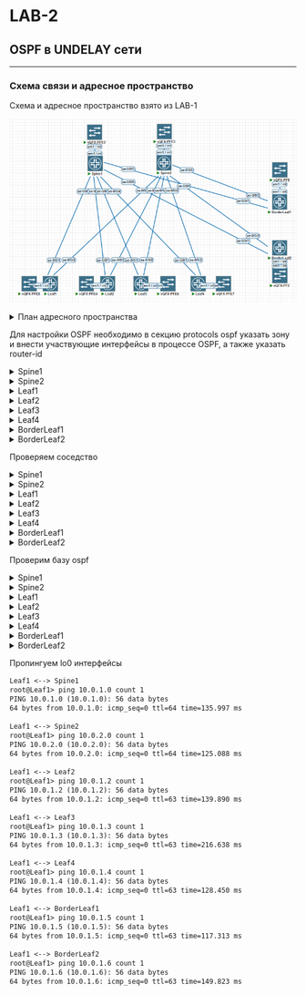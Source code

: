 # LAB-2

## OSPF в UNDELAY сети

---
### Схема связи и адресное пространство
Схема и адресное пространство взято из LAB-1

![img_2.png](screenshots/laba2.png)

<details>
<summary>План адресного пространства</summary>
Суммарный для Lo0 и Lo2 – 10.0.0.0/15

Loopack-s:
|             | Lo0 /32  |
|-------------|----------|
| Spine1      | 10.0.1.0 |
| Spine2      | 10.0.2.0 |

|             | Lo0 /32  |
|-------------|----------|
| Leaf1       | 10.0.1.1 |
| Leaf2       | 10.0.1.2 |
| Leaf3       | 10.0.1.3 |
| Leaf4       | 10.0.1.4 |
| BorderLeaf1 | 10.0.1.5 |
| BorderLeaf2 | 10.0.1.6 |
---
Суммарный для p2p и резерва – 10.2.0.0/15
| **Connection**   	| **Spine Address** 	| **Leaf Address** 	| **Subnet**  	|
|------------------	|-------------------	|------------------	|-------------	|
| Spine 1 → Leaf 1 	| 10.2.1.0          	| 10.2.1.1         	| 10.2.1.0/31 	|
| Spine 1 → Leaf 2 	| 10.2.1.2              | 10.2.1.3          | 10.2.1.2/31  	|
| Spine 1 → Leaf 3 	| 10.2.1.4              | 10.2.1.5          | 10.2.1.4/31  	|
| Spine 1 → Leaf 4 	| 10.2.1.6          	| 10.2.1.7         	| 10.2.1.6/31 	|
| Spine 1 → BorderLeaf 1 | 10.2.1.8         | 10.2.1.9          | 10.2.1.8/31  	|
| Spine 1 → BorderLeaf 2 | 10.2.1.10        | 10.2.1.11        	| 10.2.1.10/31 	|
|------------------	|----------------------	|------------------	|-------------	|
| Spine 2 → Leaf 1 	| 10.2.2.0              | 10.2.2.1          | 10.2.2.0/31  	|
| Spine 2 → Leaf 2 	| 10.2.2.2              | 10.2.2.3          | 10.2.1.2/31  	|
| Spine 2 → Leaf 3 	| 10.2.2.4              | 10.2.2.5          | 10.2.1.4/31  	|
| Spine 2 → Leaf 4 	| 10.2.2.6              | 10.2.2.7          | 10.2.1.6/31  	|
| Spine 2 → BorderLeaf 1 | 10.2.2.8         | 10.2.2.9         | 10.2.1.8/31  	|
| Spine 2 → BorderLeaf 2 | 10.2.2.10        | 10.2.2.11          | 10.2.1.10/31  |

---

### IP установлены следующим образом

root@Spine1> show interfaces terse | match "10.[0,1,2]"
```text
xe-0/0/1.0              up    up   inet     10.2.1.0/31     
xe-0/0/2.0              up    up   inet     10.2.1.2/31     
xe-0/0/3.0              up    up   inet     10.2.1.4/31     
xe-0/0/4.0              up    up   inet     10.2.1.6/31     
xe-0/0/5.0              up    up   inet     10.2.1.8/31     
xe-0/0/6.0              up    up   inet     10.2.1.10/31    
lo0.0                   up    up   inet     10.0.1.0            --> 0/0
```
root@Spine2> show interfaces terse | match "10.[0,1,2]"
```text
xe-0/0/1.0              up    up   inet     10.2.2.0/31     
xe-0/0/2.0              up    up   inet     10.2.2.2/31     
xe-0/0/3.0              up    up   inet     10.2.2.4/31     
xe-0/0/4.0              up    up   inet     10.2.2.6/31     
xe-0/0/5.0              up    up   inet     10.2.2.8/31     
xe-0/0/6.0              up    up   inet     10.2.2.10/31      
lo0.0                   up    up   inet     10.0.2.0            --> 0/0
```
root@Leaf1> show interfaces terse | match "10.[0,1,2]" 
```text
xe-0/0/1.0              up    up   inet     10.2.1.1/31     
xe-0/0/2.0              up    up   inet     10.2.2.1/31     
lo0.0                   up    up   inet     10.0.1.1            --> 0/0
```
root@Leaf2> show interfaces terse | match "10.[0,1,2]" 
```text
xe-0/0/1.0              up    up   inet     10.2.1.3/31     
xe-0/0/2.0              up    up   inet     10.2.2.3/31     
lo0.0                   up    up   inet     10.0.1.2            --> 0/0
```
root@Leaf3> show interfaces terse | match "10.[0,1,2]"  
  ```text
xe-0/0/1.0              up    up   inet     10.2.1.5/31     
xe-0/0/2.0              up    up   inet     10.2.2.5/31     
lo0.0                   up    up   inet     10.0.1.3            --> 0/0
```
root@Leaf4> show interfaces terse | match "10.[0,1,2]"    
```text
xe-0/0/1.0              up    up   inet     10.2.1.7/31     
xe-0/0/2.0              up    up   inet     10.2.2.7/31     
lo0.0                   up    up   inet     10.0.1.4            --> 0/0
```
root@BorderLeaf1> show interfaces terse | match "10.[0,1,2]" 
```text
xe-0/0/1.0              up    up   inet     10.2.1.9/31     
xe-0/0/2.0              up    up   inet     10.2.2.9/31     
lo0.0                   up    up   inet     10.0.1.5            --> 0/0
```
root@BorderLeaf2> show interfaces terse | match "10.[0,1,2]" 
```text
xe-0/0/1.0              up    up   inet     10.2.1.11/31    
xe-0/0/2.0              up    up   inet     10.2.2.11/31    
lo0.0                   up    up   inet     10.0.1.6            --> 0/0
```
</details>

Для настройки OSPF необходимо в секцию  protocols ospf указать зону и внести участвующие интерфейсы в процессе OSPF, а также указать router-id
<details>
<summary>Spine1</summary>

root@Spine1> show configuration protocols ospf
```text
area 0.0.0.0 {
    interface xe-0/0/1.0 {
        interface-type p2p;
    }
    interface xe-0/0/2.0 {
        interface-type p2p;
    }
    interface xe-0/0/3.0 {
        interface-type p2p;
    }
    interface xe-0/0/4.0 {
        interface-type p2p;
    }
    interface xe-0/0/5.0 {
        interface-type p2p;
    }
    interface xe-0/0/6.0 {
        interface-type p2p;
    }
    interface lo0.0;
}
reference-bandwidth 100g;

root@Spine1> show configuration routing-options 
router-id 10.0.1.0;
```
</details>

<details>
<summary>Spine2</summary>

root@Spine2> show configuration protocols ospf
```text
area 0.0.0.0 {
    interface xe-0/0/1.0 {
        interface-type p2p;
    }
    interface xe-0/0/2.0 {
        interface-type p2p;
    }
    interface xe-0/0/3.0 {
        interface-type p2p;
    }
    interface xe-0/0/4.0 {
        interface-type p2p;
    }
    interface xe-0/0/5.0 {
        interface-type p2p;
    }
    interface xe-0/0/6.0 {
        interface-type p2p;
    }
    interface lo0.0;
}
reference-bandwidth 100g;

{master:0}
root@Spine2> show configuration routing-options 
router-id 10.0.2.0;
```
</details>

<details>
<summary>Leaf1</summary>

root@Leaf1> show configuration protocols ospf 
```text
area 0.0.0.0 {
    interface xe-0/0/1.0 {
        interface-type p2p;
    }
    interface xe-0/0/2.0 {
        interface-type p2p;
    }
    interface lo0.0;
}
reference-bandwidth 100g;

{master:0}
root@Leaf1> show configuration routing-options 
router-id 10.0.1.1;
```
</details>

<details>
<summary>Leaf2</summary>

root@Leaf2> show configuration protocols ospf
```text
area 0.0.0.0 {
    interface xe-0/0/1.0 {
        interface-type p2p;
    }
    interface xe-0/0/2.0 {
        interface-type p2p;
    }
    interface lo0.0;
}
reference-bandwidth 100g;

{master:0}
root@Leaf2> show configuration routing-options 
router-id 10.0.1.2;
```
</details>
<details>

<summary>Leaf3</summary>

root@Leaf3> show configuration protocols ospf
```text
area 0.0.0.0 {
    interface xe-0/0/1.0 {
        interface-type p2p;
    }
    interface xe-0/0/2.0 {
        interface-type p2p;
    }
    interface lo0.0;
}
reference-bandwidth 100g;

{master:0}
root@Leaf3> show configuration routing-options 
router-id 10.0.1.3;
```
</details>

<details>
<summary>Leaf4</summary>

root@Leaf4> show configuration protocols ospf 
```text
area 0.0.0.0 {
    interface xe-0/0/1.0 {
        interface-type p2p;
    }
    interface xe-0/0/2.0 {
        interface-type p2p;
    }
    interface lo0.0;
}
reference-bandwidth 100g;

{master:0}
root@Leaf4> show configuration routing-options 
router-id 10.0.1.4;
```
</details>

<details>
<summary>BorderLeaf1</summary>

root@BorderLeaf1> show configuration protocols ospf
```text
area 0.0.0.0 {
    interface xe-0/0/1.0 {
        interface-type p2p;
    }
    interface xe-0/0/2.0 {
        interface-type p2p;
    }
    interface lo0.0;
}
reference-bandwidth 100g;

{master:0}
root@BorderLeaf1> show configuration routing-options 
router-id 10.0.1.5;
```
</details>

<details>
<summary>BorderLeaf2</summary>

root@BorderLeaf2> show configuration protocols ospf
```text
area 0.0.0.0 {
    interface xe-0/0/1.0 {
        interface-type p2p;
    }
    interface xe-0/0/2.0 {
        interface-type p2p;
    }
    interface lo0.0;
}
reference-bandwidth 100g
root@BorderLeaf2> show configuration routing-options 
router-id 10.0.1.6;
```
</details>

Проверяем соседство
<details>
<summary>Spine1</summary>

```text
root@Spine1> show ospf neighbor 
Address          Interface              State           ID               Pri  Dead
10.2.1.1         xe-0/0/1.0             Full            10.0.1.1         128    37
10.2.1.3         xe-0/0/2.0             Full            10.0.1.2         128    37
10.2.1.5         xe-0/0/3.0             Full            10.0.1.3         128    34
10.2.1.7         xe-0/0/4.0             Full            10.0.1.4         128    38
10.2.1.9         xe-0/0/5.0             Full            10.0.1.5         128    37
10.2.1.11        xe-0/0/6.0             Full            10.0.1.6         128    38
```
</details>
<details>
<summary>Spine2</summary>

```text
root@Spine2> show ospf neighbor 
Address          Interface              State           ID               Pri  Dead
10.2.2.1         xe-0/0/1.0             Full            10.0.1.1         128    32
10.2.2.3         xe-0/0/2.0             Full            10.0.1.2         128    34
10.2.2.5         xe-0/0/3.0             Full            10.0.1.3         128    33
10.2.2.7         xe-0/0/4.0             Full            10.0.1.4         128    33
10.2.2.9         xe-0/0/5.0             Full            10.0.1.5         128    36
10.2.2.11        xe-0/0/6.0             Full            10.0.1.6         128    31
```
</details>
<details>
<summary>Leaf1</summary>

```text
root@Leaf1> show ospf neighbor 
Address          Interface              State           ID               Pri  Dead
10.2.1.0         xe-0/0/1.0             Full            10.0.1.0         128    37
10.2.2.0         xe-0/0/2.0             Full            10.0.2.0         128    32
```
</details>
<details>
<summary>Leaf2</summary>

```text
root@Leaf2> show ospf neighbor 
Address          Interface              State           ID               Pri  Dead
10.2.1.2         xe-0/0/1.0             Full            10.0.1.0         128    38
10.2.2.2         xe-0/0/2.0             Full            10.0.2.0         128    35
```
</details>
<details>
<summary>Leaf3</summary>

```text
root@Leaf3> show ospf neighbor 
Address          Interface              State           ID               Pri  Dead
10.2.1.4         xe-0/0/1.0             Full            10.0.1.0         128    33
10.2.2.4         xe-0/0/2.0             Full            10.0.2.0         128    36
```
</details>
<details>
<summary>Leaf4</summary>

```text
root@Leaf4> show ospf neighbor 
Address          Interface              State           ID               Pri  Dead
10.2.1.6         xe-0/0/1.0             Full            10.0.1.0         128    39
10.2.2.6         xe-0/0/2.0             Full            10.0.2.0         128    39
```
</details>
<details>
<summary>BorderLeaf1</summary>

```text
root@BorderLeaf1> show ospf neighbor 
Address          Interface              State           ID               Pri  Dead
10.2.1.8         xe-0/0/1.0             Full            10.0.1.0         128    35
10.2.2.8         xe-0/0/2.0             Full            10.0.2.0         128    35
```
</details>
<details>
<summary>BorderLeaf2</summary>

```text
root@BorderLeaf2> show ospf neighbor 
Address          Interface              State           ID               Pri  Dead
10.2.1.10        xe-0/0/1.0             Full            10.0.1.0         128    31
10.2.2.10        xe-0/0/2.0             Full            10.0.2.0         128    34
```
</details>

Проверим базу ospf 
<details>
<summary>Spine1</summary>

```text
root@Spine1> show ospf database 

    OSPF database, Area 0.0.0.0
 Type       ID               Adv Rtr           Seq      Age  Opt  Cksum  Len 
Router  *10.0.1.0         10.0.1.0         0x80000020  1798  0x22 0x6e2d 180
Router   10.0.1.1         10.0.1.1         0x80000023   446  0x22 0xb486  84
Router   10.0.1.2         10.0.1.2         0x80000022   954  0x22 0x22f   84
Router   10.0.1.3         10.0.1.3         0x8000001f   947  0x22 0x53d5  84
Router   10.0.1.4         10.0.1.4         0x8000001f   954  0x22 0x9e7f  84
Router   10.0.1.5         10.0.1.5         0x80000022  2347  0x22 0xe32c  84
Router   10.0.1.6         10.0.1.6         0x8000001a  2374  0x22 0x3fcd  84
Router   10.0.2.0         10.0.2.0         0x8000002d   447  0x22 0x7b04 180
```
</details>

<details>
<summary>Spine2</summary>

```text
root@Spine2> show ospf database 

    OSPF database, Area 0.0.0.0
 Type       ID               Adv Rtr           Seq      Age  Opt  Cksum  Len 
Router   10.0.1.0         10.0.1.0         0x80000020  2121  0x22 0x6e2d 180
Router   10.0.1.1         10.0.1.1         0x80000023   767  0x22 0xb486  84
Router   10.0.1.2         10.0.1.2         0x80000022  1275  0x22 0x22f   84
Router   10.0.1.3         10.0.1.3         0x8000001f  1268  0x22 0x53d5  84
Router   10.0.1.4         10.0.1.4         0x8000001f  1275  0x22 0x9e7f  84
Router   10.0.1.5         10.0.1.5         0x80000022  2668  0x22 0xe32c  84
Router   10.0.1.6         10.0.1.6         0x8000001a  2695  0x22 0x3fcd  84
Router  *10.0.2.0         10.0.2.0         0x8000002d   766  0x22 0x7b04 180
```
</details>

<details>
<summary>Leaf1</summary>

```text
root@Leaf1> show ospf database 

    OSPF database, Area 0.0.0.0
 Type       ID               Adv Rtr           Seq      Age  Opt  Cksum  Len 
Router   10.0.1.0         10.0.1.0         0x80000020  2144  0x22 0x6e2d 180
Router  *10.0.1.1         10.0.1.1         0x80000023   790  0x22 0xb486  84
Router   10.0.1.2         10.0.1.2         0x80000022  1300  0x22 0x22f   84
Router   10.0.1.3         10.0.1.3         0x8000001f  1293  0x22 0x53d5  84
Router   10.0.1.4         10.0.1.4         0x8000001f  1300  0x22 0x9e7f  84
Router   10.0.1.5         10.0.1.5         0x80000022  2693  0x22 0xe32c  84
Router   10.0.1.6         10.0.1.6         0x8000001a  2720  0x22 0x3fcd  84
Router   10.0.2.0         10.0.2.0         0x8000002d   791  0x22 0x7b04 180
```
</details>

<details>
<summary>Leaf2</summary>

```text
root@Leaf2> show ospf database 

    OSPF database, Area 0.0.0.0
 Type       ID               Adv Rtr           Seq      Age  Opt  Cksum  Len 
Router   10.0.1.0         10.0.1.0         0x80000020  2191  0x22 0x6e2d 180
Router   10.0.1.1         10.0.1.1         0x80000023   839  0x22 0xb486  84
Router  *10.0.1.2         10.0.1.2         0x80000022  1345  0x22 0x22f   84
Router   10.0.1.3         10.0.1.3         0x8000001f  1340  0x22 0x53d5  84
Router   10.0.1.4         10.0.1.4         0x8000001f  1347  0x22 0x9e7f  84
Router   10.0.1.5         10.0.1.5         0x80000022  2740  0x22 0xe32c  84
Router   10.0.1.6         10.0.1.6         0x8000001a  2767  0x22 0x3fcd  84
Router   10.0.2.0         10.0.2.0         0x8000002d   838  0x22 0x7b04 180
```
</details>

<details>
<summary>Leaf3</summary>

```text
root@Leaf3> show ospf database 

    OSPF database, Area 0.0.0.0
 Type       ID               Adv Rtr           Seq      Age  Opt  Cksum  Len 
Router   10.0.1.0         10.0.1.0         0x80000020  2212  0x22 0x6e2d 180
Router   10.0.1.1         10.0.1.1         0x80000023   861  0x22 0xb486  84
Router   10.0.1.2         10.0.1.2         0x80000022  1369  0x22 0x22f   84
Router  *10.0.1.3         10.0.1.3         0x8000001f  1360  0x22 0x53d5  84
Router   10.0.1.4         10.0.1.4         0x8000001f  1369  0x22 0x9e7f  84
Router   10.0.1.5         10.0.1.5         0x80000022  2762  0x22 0xe32c  84
Router   10.0.1.6         10.0.1.6         0x8000001a  2789  0x22 0x3fcd  84
Router   10.0.2.0         10.0.2.0         0x8000002d   860  0x22 0x7b04 180
```
</details>

<details>
<summary>Leaf4</summary>

```text
root@Leaf4> show ospf database 

    OSPF database, Area 0.0.0.0
 Type       ID               Adv Rtr           Seq      Age  Opt  Cksum  Len 
Router   10.0.1.0         10.0.1.0         0x80000020  2233  0x22 0x6e2d 180
Router   10.0.1.1         10.0.1.1         0x80000023   881  0x22 0xb486  84
Router   10.0.1.2         10.0.1.2         0x80000022  1390  0x22 0x22f   84
Router   10.0.1.3         10.0.1.3         0x8000001f  1382  0x22 0x53d5  84
Router  *10.0.1.4         10.0.1.4         0x8000001f  1388  0x22 0x9e7f  84
Router   10.0.1.5         10.0.1.5         0x80000022  2783  0x22 0xe32c  84
Router   10.0.1.6         10.0.1.6         0x8000001a  2810  0x22 0x3fcd  84
Router   10.0.2.0         10.0.2.0         0x8000002d   880  0x22 0x7b04 180
```
</details>

<details>
<summary>BorderLeaf1</summary>

```text
root@BorderLeaf1> show ospf database 

    OSPF database, Area 0.0.0.0
 Type       ID               Adv Rtr           Seq      Age  Opt  Cksum  Len 
Router   10.0.1.0         10.0.1.0         0x80000020  2252  0x22 0x6e2d 180
Router   10.0.1.1         10.0.1.1         0x80000023   900  0x22 0xb486  84
Router   10.0.1.2         10.0.1.2         0x80000022  1408  0x22 0x22f   84
Router   10.0.1.3         10.0.1.3         0x8000001f  1401  0x22 0x53d5  84
Router   10.0.1.4         10.0.1.4         0x8000001f  1408  0x22 0x9e7f  84
Router  *10.0.1.5         10.0.1.5         0x80000022  2799  0x22 0xe32c  84
Router   10.0.1.6         10.0.1.6         0x8000001a  2828  0x22 0x3fcd  84
Router   10.0.2.0         10.0.2.0         0x8000002d   899  0x22 0x7b04 180
```
</details>

<details>
<summary>BorderLeaf2</summary>

```text
root@BorderLeaf2> show ospf database 

    OSPF database, Area 0.0.0.0
 Type       ID               Adv Rtr           Seq      Age  Opt  Cksum  Len 
Router   10.0.1.0         10.0.1.0         0x80000020  2268  0x22 0x6e2d 180
Router   10.0.1.1         10.0.1.1         0x80000023   916  0x22 0xb486  84
Router   10.0.1.2         10.0.1.2         0x80000022  1425  0x22 0x22f   84
Router   10.0.1.3         10.0.1.3         0x8000001f  1417  0x22 0x53d5  84
Router   10.0.1.4         10.0.1.4         0x8000001f  1425  0x22 0x9e7f  84
Router   10.0.1.5         10.0.1.5         0x80000022  2817  0x22 0xe32c  84
Router  *10.0.1.6         10.0.1.6         0x8000001a  2843  0x22 0x3fcd  84
Router   10.0.2.0         10.0.2.0         0x8000002d   915  0x22 0x7b04 180
```
</details>

Пропингуем lo0 интерфейсы
```text
Leaf1 <--> Spine1
root@Leaf1> ping 10.0.1.0 count 1    
PING 10.0.1.0 (10.0.1.0): 56 data bytes
64 bytes from 10.0.1.0: icmp_seq=0 ttl=64 time=135.997 ms

Leaf1 <--> Spine2
root@Leaf1> ping 10.0.2.0 count 1    
PING 10.0.2.0 (10.0.2.0): 56 data bytes
64 bytes from 10.0.2.0: icmp_seq=0 ttl=64 time=125.088 ms

Leaf1 <--> Leaf2
root@Leaf1> ping 10.0.1.2 count 1    
PING 10.0.1.2 (10.0.1.2): 56 data bytes
64 bytes from 10.0.1.2: icmp_seq=0 ttl=63 time=139.890 ms

Leaf1 <--> Leaf3
root@Leaf1> ping 10.0.1.3 count 1    
PING 10.0.1.3 (10.0.1.3): 56 data bytes
64 bytes from 10.0.1.3: icmp_seq=0 ttl=63 time=216.638 ms

Leaf1 <--> Leaf4
root@Leaf1> ping 10.0.1.4 count 1    
PING 10.0.1.4 (10.0.1.4): 56 data bytes
64 bytes from 10.0.1.4: icmp_seq=0 ttl=63 time=128.450 ms

Leaf1 <--> BorderLeaf1
root@Leaf1> ping 10.0.1.5 count 1    
PING 10.0.1.5 (10.0.1.5): 56 data bytes
64 bytes from 10.0.1.5: icmp_seq=0 ttl=63 time=117.313 ms

Leaf1 <--> BorderLeaf2
root@Leaf1> ping 10.0.1.6 count 1    
PING 10.0.1.6 (10.0.1.6): 56 data bytes
64 bytes from 10.0.1.6: icmp_seq=0 ttl=63 time=149.823 ms
```

